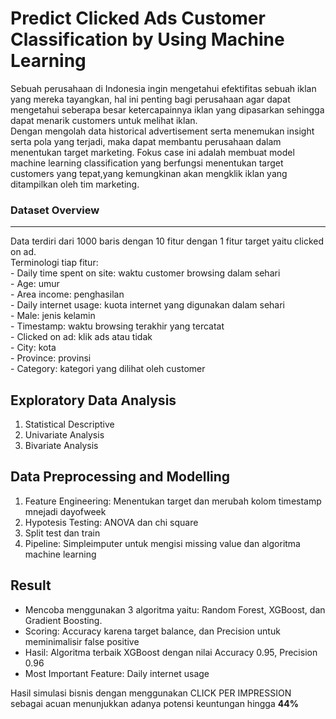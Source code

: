 # Predict Clicked Ads Customer Classification by Using Machine Learning
Sebuah perusahaan di Indonesia ingin mengetahui efektifitas sebuah iklan yang mereka tayangkan, hal ini penting bagi perusahaan agar dapat mengetahui seberapa besar ketercapainnya iklan yang dipasarkan sehingga dapat menarik customers untuk melihat iklan. <br/>
Dengan mengolah data historical advertisement serta menemukan insight serta pola yang terjadi, maka dapat membantu perusahaan dalam menentukan target marketing. Fokus case ini adalah membuat model machine learning classification yang berfungsi menentukan target customers yang tepat,yang kemungkinan akan mengklik iklan yang ditampilkan oleh tim marketing.  

### Dataset Overview
<hr>
Data terdiri dari 1000 baris dengan 10 fitur dengan 1 fitur target yaitu clicked on ad. <br/> 
Terminologi tiap fitur: <br/>  
- Daily time spent on site: waktu customer browsing dalam sehari <br/>
- Age: umur  <br/>
- Area income: penghasilan  <br/>
- Daily internet usage: kuota internet yang digunakan dalam sehari  <br/>
- Male: jenis kelamin  <br/>
- Timestamp: waktu browsing terakhir yang tercatat  <br/>
- Clicked on ad: klik ads atau tidak <br/>  
- City: kota  <br/>
- Province: provinsi  <br/>
- Category: kategori yang dilihat oleh customer  <br/>

## Exploratory Data Analysis<br/>
1. Statistical Descriptive <br/>
2. Univariate Analysis <br/>
3. Bivariate Analysis <br/>

## Data Preprocessing and Modelling</br>
1. Feature Engineering: Menentukan target dan merubah kolom timestamp mnejadi dayofweek
2. Hypotesis Testing: ANOVA dan chi square
3. Split test dan train
4. Pipeline: Simpleimputer untuk mengisi missing value dan algoritma machine learning

## Result
- Mencoba menggunakan 3 algoritma yaitu: Random Forest, XGBoost, dan Gradient Boosting.
- Scoring: Accuracy karena target balance, dan Precision untuk meminimalisir false positive
- Hasil: Algoritma terbaik XGBoost dengan nilai Accuracy 0.95, Precision 0.96
- Most Important Feature: Daily internet usage

Hasil simulasi bisnis dengan menggunakan CLICK PER IMPRESSION sebagai acuan menunjukkan adanya potensi keuntungan hingga **44%**
